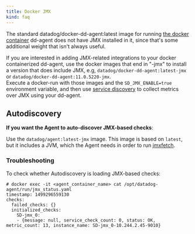 ```yaml
---
title: Docker JMX
kind: faq
---
```


The standard datadog/docker-dd-agent:latest image for running [the docker container](https://app.datadoghq.com/account/settings#agent/docker) dd-agent does not have JMX installed in it, since that's some additional weight that isn't always useful.

If you are interested in adding JMX-related integrations to your docker containerized dd-agent, use the docker images that end in "-jmx" to install a version that does include JMX, e.g, `datadog/docker-dd-agent:latest-jmx` or `datadog/docker-dd-agent:11.0.5220-jmx`.  
Execute a docker-run with those images and the `SD_JMX_ENABLE=true` environment variable, and then use [service discovery](/agent/kubernetes/autodiscovery) to collect metrics over JMX using your dd-agent. 

## Autodiscovery 

**If you want the Agent to auto-discover JMX-based checks**:

Use the `datadog/agent:latest-jmx` image. This image is based on `latest`, but it includes a JVM, which the Agent needs in order to run [jmxfetch](https://github.com/DataDog/jmxfetch).


### Troubleshooting

To check whether Autodiscovery is loading JMX-based checks:

```
# docker exec -it <agent_container_name> cat /opt/datadog-agent/run/jmx_status.yaml
timestamp: 1499296559130
checks:
  failed_checks: {}
  initialized_checks:
    SD-jmx_0:
    - {message: null, service_check_count: 0, status: OK, metric_count: 13, instance_name: SD-jmx_0-10.244.2.45-9010}
```
